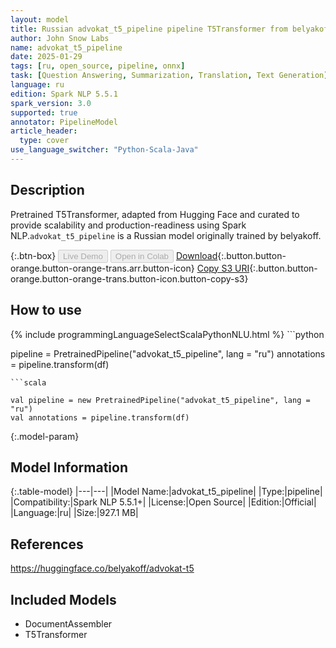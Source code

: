 ```yaml
---
layout: model
title: Russian advokat_t5_pipeline pipeline T5Transformer from belyakoff
author: John Snow Labs
name: advokat_t5_pipeline
date: 2025-01-29
tags: [ru, open_source, pipeline, onnx]
task: [Question Answering, Summarization, Translation, Text Generation]
language: ru
edition: Spark NLP 5.5.1
spark_version: 3.0
supported: true
annotator: PipelineModel
article_header:
  type: cover
use_language_switcher: "Python-Scala-Java"
---
```


## Description

Pretrained T5Transformer, adapted from Hugging Face and curated to provide scalability and production-readiness using Spark NLP.`advokat_t5_pipeline` is a Russian model originally trained by belyakoff.

{:.btn-box}
<button class="button button-orange" disabled>Live Demo</button>
<button class="button button-orange" disabled>Open in Colab</button>
[Download](https://s3.amazonaws.com/auxdata.johnsnowlabs.com/public/models/advokat_t5_pipeline_ru_5.5.1_3.0_1738149222410.zip){:.button.button-orange.button-orange-trans.arr.button-icon}
[Copy S3 URI](s3://auxdata.johnsnowlabs.com/public/models/advokat_t5_pipeline_ru_5.5.1_3.0_1738149222410.zip){:.button.button-orange.button-orange-trans.button-icon.button-copy-s3}

## How to use



<div class="tabs-box" markdown="1">
{% include programmingLanguageSelectScalaPythonNLU.html %}
```python

pipeline = PretrainedPipeline("advokat_t5_pipeline", lang = "ru")
annotations =  pipeline.transform(df)   

```
```scala

val pipeline = new PretrainedPipeline("advokat_t5_pipeline", lang = "ru")
val annotations = pipeline.transform(df)

```
</div>

{:.model-param}
## Model Information

{:.table-model}
|---|---|
|Model Name:|advokat_t5_pipeline|
|Type:|pipeline|
|Compatibility:|Spark NLP 5.5.1+|
|License:|Open Source|
|Edition:|Official|
|Language:|ru|
|Size:|927.1 MB|

## References

https://huggingface.co/belyakoff/advokat-t5

## Included Models

- DocumentAssembler
- T5Transformer